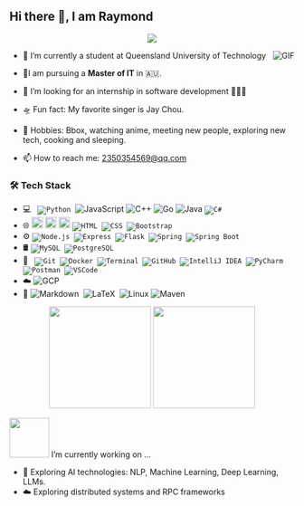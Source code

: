 ## Hi there 👋, I am Raymond

<p align="center">
  <img src="https://readme-typing-svg.demolab.com/?lines=Patience+is+the+key"/>
</p>

<p align="center">
  <img align="right" alt="GIF" src="https://raw.githubusercontent.com/JoeyBling/JoeyBling/master/pic/pusheencode.gif"/>
</p>

+ 🌌 I’m currently a student at Queensland University of Technology




- 🔭I am pursuing a __Master of IT__ in 🇦🇺. 

  

- 👯 I’m looking for an internship in software development 🙇🙇🙇

  

- 🛸 Fun fact: My favorite singer is Jay Chou. 

  

- 🎼 Hobbies: Bbox, watching anime, meeting new people, exploring new tech, cooking and sleeping.

- 📫 How to reach me: 2350354569@qq.com

### 🛠  Tech Stack

+ 💻  <code>
  ![Python](https://img.shields.io/badge/-Python-333333?style=flat&logo=python)</code> 
  ![JavaScript](https://img.shields.io/badge/-JavaScript-333333?style=flat&logo=javascript)  ![C++](https://img.shields.io/badge/-C%2B%2B-333333?style=flat&logo=c%2B%2B) 
  ![Go](https://img.shields.io/badge/-Go-333333?style=flat&logo=go)  ![Java](https://img.shields.io/badge/-Java-007396?style=flat&logo=java) 
  <code>![C#](https://img.shields.io/badge/-C%23-239120?style=flat&logo=c-sharp)
  </code>
+ 🌐 <code><img height="20" src="https://img.shields.io/badge/React-61DAFB?style=flat&logo=react&logoColor=white"></code> <code><img height="20" src="https://img.shields.io/badge/Vue.js-4FC08D?style=flat&logo=vue.js&logoColor=white"></code> <code><img height="20" src="https://img.shields.io/badge/Next.js-000000?style=flat&logo=next.js&logoColor=white"></code>  <code>![HTML](https://img.shields.io/badge/-HTML-E34F26?style=flat&logo=html5) 
  ![CSS](https://img.shields.io/badge/-CSS-1572B6?style=flat&logo=css3) ![Bootstrap](https://img.shields.io/badge/-Bootstrap-1572B6?style=flat&logo=bootstrap)</code>  
+ ⚙️ <code>![Node.js](https://img.shields.io/badge/-Node.js-339933?style=flat&logo=node.js) 
  ![Express](https://img.shields.io/badge/-Express-000000?style=flat&logo=express)  ![Flask](https://img.shields.io/badge/-Flask-000000?style=flat&logo=flask) 
  ![Spring](https://img.shields.io/badge/-Spring-6DB33F?style=flat&logo=spring) ![Spring Boot](https://img.shields.io/badge/-Spring%20Boot-6DB33F?style=flat&logo=springboot)</code> 
+ 🛢️ <code>![MySQL](https://img.shields.io/badge/-MySQL-333333?style=flat&logo=mysql)  ![PostgreSQL](https://img.shields.io/badge/-PostgreSQL-333333?style=flat&logo=postgresql)</code>
+ 🔧 <code>
  ![Git](https://img.shields.io/badge/-Git-333333?style=flat&logo=git)
  ![Docker](https://img.shields.io/badge/-Docker-333333?style=flat&logo=docker)
  ![Terminal](https://img.shields.io/badge/-Terminal-333333?style=flat&logo=gnu-bash)
  ![GitHub](https://img.shields.io/badge/-GitHub-333333?style=flat&logo=github)
  ![IntelliJ IDEA](https://img.shields.io/badge/-IntelliJ%20IDEA-333333?style=flat&logo=intellij-idea)
  ![PyCharm](https://img.shields.io/badge/-PyCharm-333333?style=flat&logo=pycharm)
  ![Postman](https://img.shields.io/badge/-Postman-FF6C37?style=flat&logo=postman) ![VSCode](https://img.shields.io/badge/-VSCode-007ACC?style=flat&logo=visual-studio-code)
  </code>
+ ☁️ ![GCP](https://img.shields.io/badge/-GCP-4285F4?style=flat&logo=google-cloud)
+ 🧰 ![Markdown](https://img.shields.io/badge/-Markdown-333333?style=flat&logo=markdown)  ![LaTeX](https://img.shields.io/badge/-LaTeX-333333?style=flat&logo=latex)  ![Linux](https://img.shields.io/badge/-Linux-333333?style=flat&logo=linux)  ![Maven](https://img.shields.io/badge/-Maven-333333?style=flat&logo=apachemaven)

<div align="center">
  <img src="https://github-readme-stats.vercel.app/api?username=ZTHLLY&theme=tokyonight&show_icons=true" height="180em"/>
  <img src="https://github-readme-stats.vercel.app/api/top-langs/?username=ZTHLLY&theme=tokyonight&show_icons=true&layout=compact" height="180em"/>
</div>



<img src="https://raw.githubusercontent.com/alexnaiman/alexnaiman/master/resources/PusheenCompute.gif" width="70px" /> I’m currently working on ...

+ 🤖 Exploring AI technologies: NLP, Machine Learning, Deep Learning, LLMs.
+ ☁️ Exploring distributed systems and RPC frameworks



